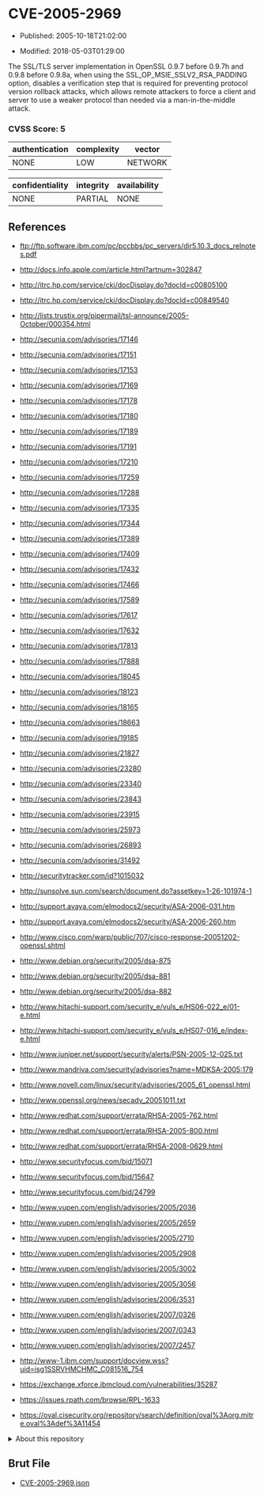# CVE-2005-2969

- Published: 2005-10-18T21:02:00

- Modified: 2018-05-03T01:29:00

The SSL/TLS server implementation in OpenSSL 0.9.7 before 0.9.7h and 0.9.8 before 0.9.8a, when using the SSL_OP_MSIE_SSLV2_RSA_PADDING option, disables a verification step that is required for preventing protocol version rollback attacks, which allows remote attackers to force a client and server to use a weaker protocol than needed via a man-in-the-middle attack.

### CVSS Score: **5**

| authentication | complexity | vector |
| --- | --- | --- |
| NONE | LOW | NETWORK |

| confidentiality | integrity | availability |
| --- | --- | --- |
| NONE | PARTIAL | NONE |

## References

* ftp://ftp.software.ibm.com/pc/pccbbs/pc_servers/dir5.10.3_docs_relnotes.pdf

* http://docs.info.apple.com/article.html?artnum=302847

* http://itrc.hp.com/service/cki/docDisplay.do?docId=c00805100

* http://itrc.hp.com/service/cki/docDisplay.do?docId=c00849540

* http://lists.trustix.org/pipermail/tsl-announce/2005-October/000354.html

* http://secunia.com/advisories/17146

* http://secunia.com/advisories/17151

* http://secunia.com/advisories/17153

* http://secunia.com/advisories/17169

* http://secunia.com/advisories/17178

* http://secunia.com/advisories/17180

* http://secunia.com/advisories/17189

* http://secunia.com/advisories/17191

* http://secunia.com/advisories/17210

* http://secunia.com/advisories/17259

* http://secunia.com/advisories/17288

* http://secunia.com/advisories/17335

* http://secunia.com/advisories/17344

* http://secunia.com/advisories/17389

* http://secunia.com/advisories/17409

* http://secunia.com/advisories/17432

* http://secunia.com/advisories/17466

* http://secunia.com/advisories/17589

* http://secunia.com/advisories/17617

* http://secunia.com/advisories/17632

* http://secunia.com/advisories/17813

* http://secunia.com/advisories/17888

* http://secunia.com/advisories/18045

* http://secunia.com/advisories/18123

* http://secunia.com/advisories/18165

* http://secunia.com/advisories/18663

* http://secunia.com/advisories/19185

* http://secunia.com/advisories/21827

* http://secunia.com/advisories/23280

* http://secunia.com/advisories/23340

* http://secunia.com/advisories/23843

* http://secunia.com/advisories/23915

* http://secunia.com/advisories/25973

* http://secunia.com/advisories/26893

* http://secunia.com/advisories/31492

* http://securitytracker.com/id?1015032

* http://sunsolve.sun.com/search/document.do?assetkey=1-26-101974-1

* http://support.avaya.com/elmodocs2/security/ASA-2006-031.htm

* http://support.avaya.com/elmodocs2/security/ASA-2006-260.htm

* http://www.cisco.com/warp/public/707/cisco-response-20051202-openssl.shtml

* http://www.debian.org/security/2005/dsa-875

* http://www.debian.org/security/2005/dsa-881

* http://www.debian.org/security/2005/dsa-882

* http://www.hitachi-support.com/security_e/vuls_e/HS06-022_e/01-e.html

* http://www.hitachi-support.com/security_e/vuls_e/HS07-016_e/index-e.html

* http://www.juniper.net/support/security/alerts/PSN-2005-12-025.txt

* http://www.mandriva.com/security/advisories?name=MDKSA-2005:179

* http://www.novell.com/linux/security/advisories/2005_61_openssl.html

* http://www.openssl.org/news/secadv_20051011.txt

* http://www.redhat.com/support/errata/RHSA-2005-762.html

* http://www.redhat.com/support/errata/RHSA-2005-800.html

* http://www.redhat.com/support/errata/RHSA-2008-0629.html

* http://www.securityfocus.com/bid/15071

* http://www.securityfocus.com/bid/15647

* http://www.securityfocus.com/bid/24799

* http://www.vupen.com/english/advisories/2005/2036

* http://www.vupen.com/english/advisories/2005/2659

* http://www.vupen.com/english/advisories/2005/2710

* http://www.vupen.com/english/advisories/2005/2908

* http://www.vupen.com/english/advisories/2005/3002

* http://www.vupen.com/english/advisories/2005/3056

* http://www.vupen.com/english/advisories/2006/3531

* http://www.vupen.com/english/advisories/2007/0326

* http://www.vupen.com/english/advisories/2007/0343

* http://www.vupen.com/english/advisories/2007/2457

* http://www-1.ibm.com/support/docview.wss?uid=isg1SSRVHMCHMC_C081516_754

* https://exchange.xforce.ibmcloud.com/vulnerabilities/35287

* https://issues.rpath.com/browse/RPL-1633

* https://oval.cisecurity.org/repository/search/definition/oval%3Aorg.mitre.oval%3Adef%3A11454

<details>
<summary>About this repository</summary> 

  This repository is part of the project [Live Hack CVE](https://github.com/Live-Hack-CVE). Main website can be found [www.live-hack.org](https://www.live-hack.org) 
  
  Made by [Sn0wAlice](https://github.com/Sn0wAlice) for the people that care about security and need to have a feed of the latest CVEs. Hope you enjoy it, don't forget to star the repo and follow me on [Twitter](https://twitter.com/Sn0wAlice) and [Github](https://github.com/Sn0wAlice). And that is my [personnal website](https://www.alice-snow.me/)

  - [Home Page](https://github.com/Live-Hack-CVE)
  - [Framework](https://github.com/Live-Hack-CVE/cve-framework)
  - [CVE database](https://github.com/Live-Hack-CVE/full_database)
  - [Changelog](https://github.com/Live-Hack-CVE/Changelog)
</details>

## Brut File

* [CVE-2005-2969.json](https://raw.githubusercontent.com/Live-Hack-CVE/full_database/main/cves/2005/CVE-2005-2969.json)

